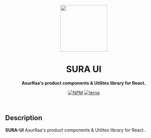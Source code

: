 <p align="center">
  <img width="150" src="https://avatars.githubusercontent.com/u/62465909?s=400&u=b543f5c67f4bafb214e9064ac95de21e35daf2d9&v=4">
</p>
<h1 align="center"> SURA UI </h1>
<p align="center">
  <b >AsurRaa's product components & Utilites library for React.</b>
</p>

<div align="center">
  
  [![NPM](https://img.shields.io/npm/v/@asurraa/pm2-status-tele-bot.svg)](https://www.npmjs.com/package/@asurraa/pm2-status-tele-bot)
  [![lerna](https://img.shields.io/badge/maintained%20with-lerna-cc00ff.svg)](https://lerna.js.org/)
  
  </div>
<br>



## Description

**SURA-UI** AsurRaa's product components & Utilites library for React..



